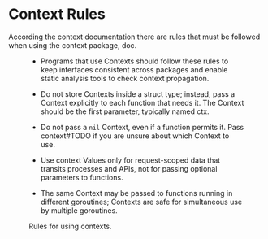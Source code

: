 # Context Rules

According the <godoc>context</godoc> documentation there are rules that must be followed when using the <godoc>context</godoc> package, <ref>doc</ref>.

<figure id="doc" type="listing">

- Programs that use Contexts should follow these rules to keep interfaces consistent across packages and enable static analysis tools to check context propagation.

- Do not store Contexts inside a struct type; instead, pass a Context explicitly to each function that needs it. The Context should be the first parameter, typically named ctx.
- Do not pass a `nil` Context, even if a function permits it. Pass <godoc>context#TODO</godoc> if you are unsure about which Context to use.

- Use context Values only for request-scoped data that transits processes and APIs, not for passing optional parameters to functions.

- The same Context may be passed to functions running in different goroutines; Contexts are safe for simultaneous use by multiple goroutines.

<figcaption>Rules for using contexts.</figcaption>
</figure>
